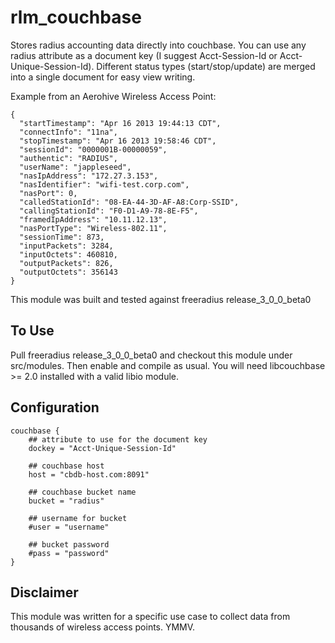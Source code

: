 rlm_couchbase
=============

Stores radius accounting data directly into couchbase. You can use any radius attribute as a document key (I suggest Acct-Session-Id or Acct-Unique-Session-Id).
Different status types (start/stop/update) are merged into a single document for easy view writing.

Example from an Aerohive Wireless Access Point:

    {
      "startTimestamp": "Apr 16 2013 19:44:13 CDT",
      "connectInfo": "11na",
      "stopTimestamp": "Apr 16 2013 19:58:46 CDT",
      "sessionId": "0000001B-00000059",
      "authentic": "RADIUS",
      "userName": "jappleseed",
      "nasIpAddress": "172.27.3.153",
      "nasIdentifier": "wifi-test.corp.com",
      "nasPort": 0,
      "calledStationId": "08-EA-44-3D-AF-A8:Corp-SSID",
      "callingStationId": "F0-D1-A9-78-8E-F5",
      "framedIpAddress": "10.11.12.13",
      "nasPortType": "Wireless-802.11",
      "sessionTime": 873,
      "inputPackets": 3284,
      "inputOctets": 460810,
      "outputPackets": 826,
      "outputOctets": 356143
    }

This module was built and tested against freeradius release_3_0_0_beta0

To Use
------

Pull freeradius release_3_0_0_beta0 and checkout this module under src/modules.  Then enable and compile as usual.
You will need libcouchbase >= 2.0 installed with a valid libio module.

Configuration
-------------

    couchbase {
        ## attribute to use for the document key
        dockey = "Acct-Unique-Session-Id"

        ## couchbase host
        host = "cbdb-host.com:8091"

        ## couchbase bucket name
        bucket = "radius"

        ## username for bucket
        #user = "username"

        ## bucket password
        #pass = "password"
    }

Disclaimer
----------

This module was written for a specific use case to collect data from thousands of wireless access points.  YMMV.
